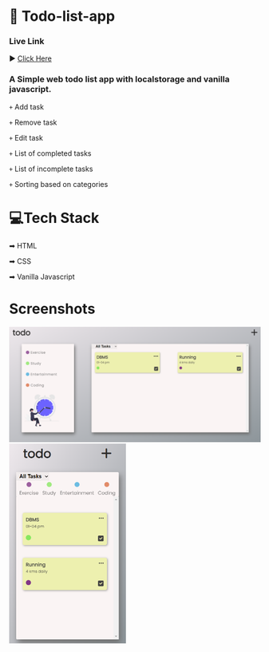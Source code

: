 # 📝 Todo-list-app

### Live Link
▶️ <a href="https://anjali-kukreti.github.io/Todo-list-app/">Click Here</a>
### A Simple web todo list app with localstorage and vanilla javascript.
 
<code>+</code> Add task

<code>+</code> Remove task

<code>+</code> Edit task

<code>+</code> List of completed tasks

<code>+</code> List of incomplete tasks

<code>+</code> Sorting based on categories

# 💻Tech Stack


➡ HTML

➡ CSS

➡ Vanilla Javascript

# Screenshots

<img src="screenshot/todolaptop.PNG" alt="Screenshot"/>
<img src="screenshot/todomobile.PNG" height="400" alt="Screenshot"/>
